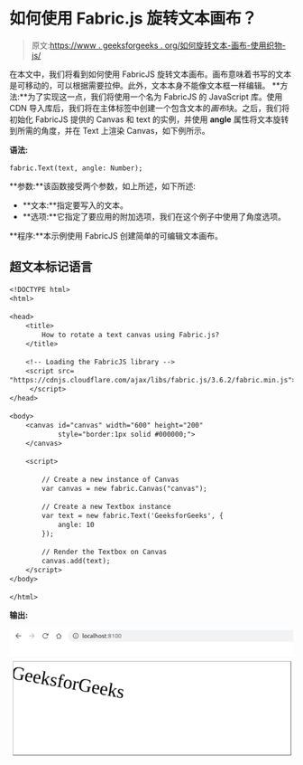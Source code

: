 # 如何使用 Fabric.js 旋转文本画布？

> 原文:[https://www . geeksforgeeks . org/如何旋转文本-画布-使用织物-js/](https://www.geeksforgeeks.org/how-to-rotate-a-text-canvas-using-fabric-js/)

在本文中，我们将看到如何使用 FabricJS 旋转文本画布。画布意味着书写的文本是可移动的，可以根据需要拉伸。此外，文本本身不能像文本框一样编辑。
**方法:**为了实现这一点，我们将使用一个名为 FabricJS 的 JavaScript 库。使用 CDN 导入库后，我们将在主体标签中创建一个包含文本的*画布*块。之后，我们将初始化 FabricJS 提供的 Canvas 和 text 的实例，并使用 **angle** 属性将文本旋转到所需的角度，并在 Text 上渲染 Canvas，如下例所示。

**语法:**

```
fabric.Text(text, angle: Number); 
```

**参数:**该函数接受两个参数，如上所述，如下所述:

*   **文本:**指定要写入的文本。
*   **选项:**它指定了要应用的附加选项，我们在这个例子中使用了角度选项。

**程序:**本示例使用 FabricJS 创建简单的可编辑文本画布。

## 超文本标记语言

```
<!DOCTYPE html>
<html>

<head>
    <title>
        How to rotate a text canvas using Fabric.js?
    </title>

    <!-- Loading the FabricJS library -->
    <script src=
"https://cdnjs.cloudflare.com/ajax/libs/fabric.js/3.6.2/fabric.min.js">
     </script>
</head>

<body>
    <canvas id="canvas" width="600" height="200"
            style="border:1px solid #000000;">
    </canvas>

    <script>

        // Create a new instance of Canvas
        var canvas = new fabric.Canvas("canvas");

        // Create a new Textbox instance
        var text = new fabric.Text('GeeksforGeeks', {
            angle: 10
        });

        // Render the Textbox on Canvas
        canvas.add(text);
    </script>
</body>

</html>
```

**输出:**

![](img/1cb7b657759a2a56d2657cc68b58c6db.png)